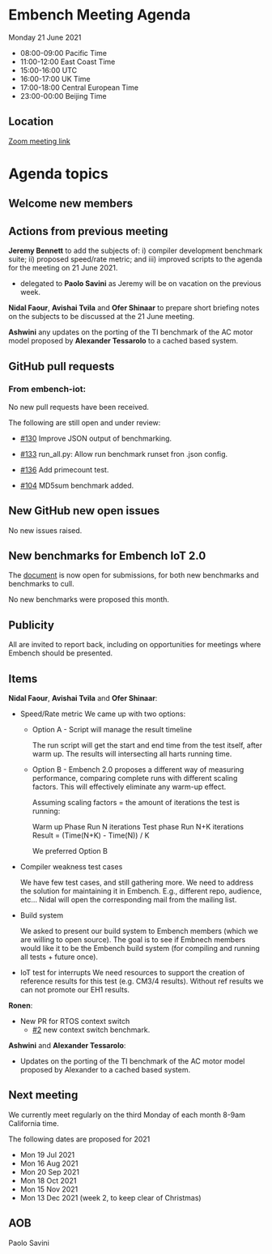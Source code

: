 # Embench Meeting Agenda

Monday 21 June 2021

- 08:00-09:00 Pacific Time
- 11:00-12:00 East Coast Time
- 15:00-16:00 UTC
- 16:00-17:00 UK Time
- 17:00-18:00 Central European Time
- 23:00-00:00 Beijing Time

## Location

[Zoom meeting link](https://us02web.zoom.us/j/557006550?pwd=eTFJNWszZDZhMGRwOCs4RDY3ZTFYQT09)

# Agenda topics

## Welcome new members

## Actions from previous meeting

**Jeremy Bennett** to add the subjects of: i) compiler development benchmark suite; ii) proposed speed/rate metric; and iii) improved scripts to the agenda for the meeting on 21 June 2021.
- delegated to **Paolo Savini** as Jeremy will be on vacation on the previous week.

**Nidal Faour**, **Avishai Tvila** and **Ofer Shinaar** to prepare short briefing notes on the subjects to be discussed at the 21 June meeting.

**Ashwini** any updates on the porting of the TI benchmark of the AC motor model proposed by **Alexander Tessarolo** to a cached based system.

## GitHub pull requests

### From embench-iot:

No new pull requests have been received.

The following are still open and under review:

- [#130](https://github.com/embench/embench-iot/pull/130) Improve JSON output of benchmarking.

- [#133](https://github.com/embench/embench-iot/pull/133) run_all.py: Allow run benchmark runset fron .json config.

- [#136](https://github.com/embench/embench-iot/pull/136) Add primecount test.

- [#104](https://github.com/embench/embench-iot/pull/104) MD5sum benchmark added.

## New GitHub new open issues

No new issues raised.

## New benchmarks for Embench IoT 2.0

The [document](https://docs.google.com/document/d/1kFBsA6VEQfJ8yG6wbBwgiY6GKOYLVNJvqIfqKYYyX60/edit?usp=sharing) is now open for submissions, for both new benchmarks and benchmarks to cull.

No new benchmarks were proposed this month.

## Publicity

All are invited to report back, including on opportunities for meetings where Embench should be presented.

## Items

**Nidal Faour**, **Avishai Tvila** and **Ofer Shinaar**:

- Speed/Rate metric
  We came up with two options:

  - Option A - Script will manage the result timeline

    The run script will get the start and end time from the test itself, after warm up.
    The results will intersecting all harts running time.

  - Option B - Embench 2.0 proposes a different way of measuring performance, comparing complete runs with different scaling factors. This will effectively eliminate any warm-up effect.

    Assuming scaling factors = the amount of iterations the test is running:
 
    Warm up Phase
        Run N iterations 
    Test phase
        Run N+K iterations
    Result = (Time(N+K) - Time(N)) / K
     

    We preferred Option B


- Compiler weakness test cases

    We have few test cases, and still gathering more.
    We need to address the solution for maintaining it in Embench.
    E.g., different repo, audience, etc… Nidal will open the corresponding mail from the mailing list.

- Build system

    We asked to present our build system to Embench members (which we are willing to open source).
    The goal is to see if Embnech members would like it to be the Embench build system (for compiling and running all tests + future once).

- IoT test for interrupts
    We need resources to support the creation of reference results for this test (e.g. CM3/4 results). Without ref results we can not promote our EH1 results.

**Ronen**:

- New PR for RTOS context switch
  - [#2](https://github.com/embench/embench-rt/pull/2) new context switch benchmark.

**Ashwini** and **Alexander Tessarolo**:

- Updates on the porting of the TI benchmark of the AC motor model proposed by Alexander to a cached based system.


## Next meeting

We currently meet regularly on the third Monday of each month 8-9am California time.

The following dates are proposed for 2021

- Mon 19 Jul 2021
- Mon 16 Aug 2021
- Mon 20 Sep 2021
- Mon 18 Oct 2021
- Mon 15 Nov 2021
- Mon 13 Dec 2021 (week 2, to keep clear of Christmas)

## AOB


Paolo Savini
